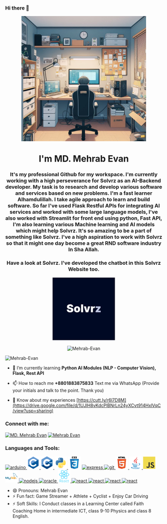 ### Hi there 👋
<div align="center"><img align="center" width="400px" src="mehrab_evan_anime2.jpg"/></div>
<h1 align="center">I'm MD. Mehrab Evan</h1>
<h3 align="center">It's my professional Github for my workspace. I'm currently working with a high perseverance for Solvrz as an AI-Backend developer. My task is to research and develop various software and services based on new problems. I'm a fast learner Alhamdulillah. I take agile approach to learn and build software. So far I've used Flask Restful APIs for integrating AI services and worked with some large language models, I've also worked with Streamlit for front end using python, Fast API, I'm also learning various Machine learning and AI models which might help Solvrz. It's so amazing to be a part of something like Solvrz. I've a high aspiration to work with Solvrz so that it might one day become a great RND software industry In Sha Allah.</h3>

<h3 align="center">Have a look at Solvrz. I've developed the chatbot in this Solvrz Website too.</h3>
<p align="center"><a href="https://solvrz.com/"><img src="solvrz_icon.jpg"></a></p>

<div align="center">
<!-- <p><img align="center" src="https://github-readme-streak-stats.herokuapp.com/?user=MD-MehrabEvan-Solvrz&" alt="Mehrab-Evan" /></p> -->
<p><img align="center" src="https://github-readme-stats.vercel.app/api/top-langs?username=MD-MehrabEvan-Solvrz&show_icons=true&locale=en&layout=compact" alt="Mehrab-Evan" /></p>
</div>

<p align="left"> <img src="https://komarev.com/ghpvc/?username=MD-MehrabEvan-Solvrz&label=Profile%20views&color=0e75b6&style=flat" alt="Mehrab-Evan" /> </p>


- 🌱 I’m currently learning **Python AI Modules (NLP - Computer Vision), Flask, Rest API**

- 📫 How to reach me **+8801883875833** Text me via WhatsApp (Provide your initials and talk to the point. Thank you)

- 📄 Know about my experiences [https://cutt.ly/r6l7D8M](https://drive.google.com/file/d/1UJlH8vKdcPlBNrLn24yXCvt914HxlVqC/view?usp=sharing)

<h3 align="left">Connect with me:</h3>
<p align="left">
<a href="https://www.linkedin.com/in/md-mehrab-evan-029a06197/" target="blank"><img align="center" src="https://raw.githubusercontent.com/rahuldkjain/github-profile-readme-generator/master/src/images/icons/Social/linked-in-alt.svg" alt="MD. Mehrab Evan" height="30" width="40" /></a>
<a href="https://www.facebook.com/mehrab.evan" target="blank"><img align="center" src="https://raw.githubusercontent.com/rahuldkjain/github-profile-readme-generator/master/src/images/icons/Social/facebook.svg" alt="Mehrab Evan" height="30" width="40" /></a>
</p>

<h3 align="left">Languages and Tools:</h3>
<p align="left"> <a href="https://www.arduino.cc/" target="_blank" rel="noreferrer"> <img src="https://cdn.worldvectorlogo.com/logos/arduino-1.svg" alt="arduino" width="40" height="40"/> </a> 
<a href="https://www.cprogramming.com/" target="_blank" rel="noreferrer"> <img src="https://raw.githubusercontent.com/devicons/devicon/master/icons/c/c-original.svg" alt="c" width="40" height="40"/> </a> 
<a href="https://www.w3schools.com/cpp/" target="_blank" rel="noreferrer"> <img src="https://raw.githubusercontent.com/devicons/devicon/master/icons/cplusplus/cplusplus-original.svg" alt="cplusplus" width="40" height="40"/> </a> 
<a href="https://www.python.org" target="_blank" rel="noreferrer"> <img src="https://raw.githubusercontent.com/devicons/devicon/master/icons/python/python-original.svg" alt="python" width="40" height="40"/> </a> 
<a href="https://www.w3schools.com/css/" target="_blank" rel="noreferrer"> <img src="https://raw.githubusercontent.com/devicons/devicon/master/icons/css3/css3-original-wordmark.svg" alt="css3" width="40" height="40"/></a> 
<a href="https://laravel.com/" target="_blank" rel="noreferrer"> <img src="https://upload.wikimedia.org/wikipedia/commons/thumb/9/9a/Laravel.svg/1969px-Laravel.svg.png" alt="express" width="40" height="40"/> </a> 
<a href="https://git-scm.com/" target="_blank" rel="noreferrer"> <img src="https://www.vectorlogo.zone/logos/git-scm/git-scm-icon.svg" alt="git" width="40" height="40"/> </a> <a href="https://www.w3.org/html/" target="_blank" rel="noreferrer"> <img src="https://raw.githubusercontent.com/devicons/devicon/master/icons/html5/html5-original-wordmark.svg" alt="html5" width="40" height="40"/> </a> <a href="https://www.java.com" target="_blank" rel="noreferrer"> <img src="https://raw.githubusercontent.com/devicons/devicon/master/icons/java/java-original.svg" alt="java" width="40" height="40"/> </a> <a href="https://developer.mozilla.org/en-US/docs/Web/JavaScript" target="_blank" rel="noreferrer"> <img src="https://raw.githubusercontent.com/devicons/devicon/master/icons/javascript/javascript-original.svg" alt="javascript" width="40" height="40"/> </a>   
<a href="https://www.mysql.com/" target="_blank" rel="noreferrer"> <img src="https://raw.githubusercontent.com/devicons/devicon/master/icons/mysql/mysql-original-wordmark.svg" alt="mysql" width="40" height="40"/> </a> 
<a href="https://flask.palletsprojects.com/en/2.3.x/" target="_blank" rel="noreferrer"> <img src="https://cdn.freebiesupply.com/logos/thumbs/2x/flask-logo.png" alt="nodejs" width="40" height="40"/> </a> 
<a href="https://www.postgresql.org/" target="_blank" rel="noreferrer"> <img src="https://upload.wikimedia.org/wikipedia/commons/2/29/Postgresql_elephant.svg" alt="oracle" width="40" height="40"/> </a> 
<a href="https://reactjs.org/" target="_blank" rel="noreferrer"> <img src="https://raw.githubusercontent.com/devicons/devicon/master/icons/react/react-original-wordmark.svg" alt="react" width="40" height="40"/> </a> 
<a href="https://unity.com/" target="_blank" rel="noreferrer"> <img src="https://yt3.googleusercontent.com/4YAaX7CsQ-paadHsNvC6wdv2nE_7VTKpoNJOTwFhHL4rQqLC8WFe6mNxL-z-e6sfHZbHG-ucPA=s900-c-k-c0x00ffffff-no-rj" alt="react" width="40" height="40"/> </a> 
<a href="https://www.php.net/" target="_blank" rel="noreferrer"> <img src="https://upload.wikimedia.org/wikipedia/commons/thumb/2/27/PHP-logo.svg/800px-PHP-logo.svg.png" alt="react" width="40" height="40"/> </a> 
<a href="https://developer.android.com/studio?gclid=CjwKCAjwtuOlBhBREiwA7agf1nIkyGOEXe9TgpoHfWqd20pDiHk18wnOJcybN1agsy4xf6jIvED7IBoCraIQAvD_BwE&gclsrc=aw.ds" target="_blank" rel="noreferrer"> <img src="https://github.com/Mehrab-Evan/Mehrab-Evan/assets/73308898/1e5e4d03-90a3-41c6-a4a4-1ff6dc846c39" alt="react" width="40" height="40"/> </a>
<a href="https://www.blender.org/" target="_blank" rel="noreferrer"> <img src="https://w7.pngwing.com/pngs/772/151/png-transparent-blender-logo-tech-companies-thumbnail.png" alt="react" width="40" height="40"/> </a> 
</p>

- 😄 Pronouns: Mehrab Evan
- ⚡ Fun fact: Game Streamer + Athlete + Cyclist + Enjoy Car Driving
- ⚡ Soft Skills: I Conduct classes in a Learning Center called Faith Coaching Home in intermediate ICT, class 9-10 Physics and class 8 English. 

